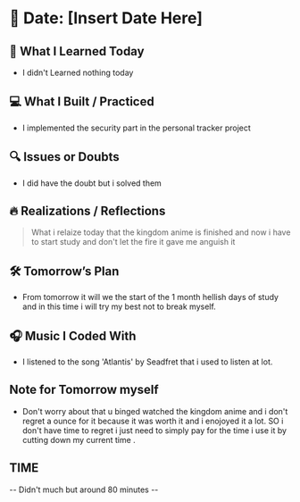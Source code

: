 # 📅 Date: [Insert Date Here]

## 🧠 What I Learned Today

- I didn't Learned nothing today

## 💻 What I Built / Practiced

- I implemented the security part in the personal tracker project

## 🔍 Issues or Doubts

- I did have the doubt but i solved them 

## 🔥 Realizations / Reflections

> What i relaize today that the kingdom anime is finished and now i have to start study and don't let the fire it gave me anguish it

## 🛠 Tomorrow’s Plan

- From tomorrow it will we the start of the 1 month hellish days of study and in this time i will try my best not to break myself.

## 🎧 Music I Coded With

- I listened to the song 'Atlantis' by Seadfret that i used to listen at lot.

## Note for Tomorrow myself

- Don't worry about that u binged watched the kingdom anime and i don't regret a ounce for it because it was worth it and i enojoyed it a lot. SO i don't have time to regret i just need to simply pay for the time i use it by cutting down my current time .

## TIME

-- Didn't much but around 80 minutes --
